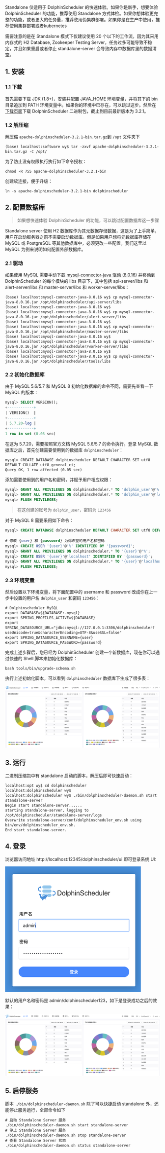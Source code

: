 Standalone 仅适用于 DolphinScheduler 的快速体验。如果你是新手，想要体验 DolphinScheduler 的功能，推荐使用 Standalone 方式体检。如果你想体验更完整的功能，或者更大的任务量，推荐使用伪集群部署。如果你是在生产中使用，推荐使用集群部署或者kubernetes

需要注意的是在 Standalone 模式下仅建议使用 20 个以下的工作流，因为其采用内存式的 H2 Database, Zookeeper Testing Server，任务过多可能导致不稳定，并且如果重启或者停止 standalone-server 会导致内存中数据库里的数据清空。

## 1. 安装

### 1.1 下载

首先需要下载 JDK (1.8+)，安装并配置 JAVA_HOME 环境变量，并将其下的 bin 目录追加到 PATH 环境变量中。如果你的环境中已存在，可以跳过这步。然后在[下载页面](https://dolphinscheduler.apache.org/en-us/download/3.2.1)下载 DolphinScheduler 二进制包，截止到目前最新版本为 3.2.1。

### 1.2 解压缩

解压缩 `apache-dolphinscheduler-3.2.1-bin.tar.gz`到 `/opt` 文件夹下
```shell
(base) localhost:software wy$ tar -zxvf apache-dolphinscheduler-3.2.1-bin.tar.gz -C /opt/
```

为了防止没有权限执行执行如下命令授权：
```shell
chmod -R 755 apache-dolphinscheduler-3.2.1-bin
```

创建软连接，便于升级：
```shell
ln -s apache-dolphinscheduler-3.2.1-bin dolphinscheduler
```

## 2. 配置数据库

> 如果想快速体验 DolphinScheduler 的功能，可以跳过配置数据库这一步骤

Standalone server 使用 H2 数据库作为其元数据存储数据，这是为了上手简单，用户在启动服务器之前不需要启动数据库。但是如果用户想将元数据库存储在 MySQL 或 PostgreSQL 等其他数据库中，必须更改一些配置。我们这里以 MySQL 为例来说明如何配置外部数据库。

### 2.1 驱动

如果使用 MySQL 需要手动下载 [mysql-connector-java 驱动 (8.0.16)](https://downloads.mysql.com/archives/c-j/) 并移动到 DolphinScheduler 的每个模块的 libs 目录下，其中包括 api-server/libs 和 alert-server/libs 和 master-server/libs 和 worker-server/libs：
```shell
(base) localhost:mysql-connector-java-8.0.16 wy$ cp mysql-connector-java-8.0.16.jar /opt/dolphinscheduler/api-server/libs
(base) localhost:mysql-connector-java-8.0.16 wy$
(base) localhost:mysql-connector-java-8.0.16 wy$ cp mysql-connector-java-8.0.16.jar /opt/dolphinscheduler/alert-server/libs
(base) localhost:mysql-connector-java-8.0.16 wy$
(base) localhost:mysql-connector-java-8.0.16 wy$ cp mysql-connector-java-8.0.16.jar /opt/dolphinscheduler/master-server/libs
(base) localhost:mysql-connector-java-8.0.16 wy$
(base) localhost:mysql-connector-java-8.0.16 wy$ cp mysql-connector-java-8.0.16.jar /opt/dolphinscheduler/worker-server/libs
(base) localhost:mysql-connector-java-8.0.16 wy$
(base) localhost:mysql-connector-java-8.0.16 wy$ cp mysql-connector-java-8.0.16.jar /opt/dolphinscheduler/tools/libs
```

### 2.2 初始化数据库

由于 MySQL 5.6/5.7 和 MySQL 8 初始化数据库的命令不同，需要先查看一下 MySQL 的版本：
```sql
mysql> SELECT VERSION();
+------------+
| VERSION()  |
+------------+
| 5.7.20-log |
+------------+
1 row in set (0.03 sec)
```
在这为 5.7.20，需要按照官方文档 MySQL 5.6/5.7 的命令执行。登录 MySQL 数据库之后，首先创建需要使用到的数据库 `dolphinscheduler`：
```
mysql> CREATE DATABASE dolphinscheduler DEFAULT CHARACTER SET utf8 DEFAULT COLLATE utf8_general_ci;
Query OK, 1 row affected (0.05 sec)
```
添加需要使用到的用户名和密码，并赋予用户相应权限：
```sql
mysql> GRANT ALL PRIVILEGES ON dolphinscheduler.* TO 'dolphin_user'@'%' IDENTIFIED BY '123456';
mysql> GRANT ALL PRIVILEGES ON dolphinscheduler.* TO 'dolphin_user'@'localhost' IDENTIFIED BY '123456';
mysql> FLUSH PRIVILEGES;
```
> 在这创建的账号为 `dolphin_user`，密码为 `123456`

对于 MySQL 8 需要采用如下命令：
```sql
mysql> CREATE DATABASE dolphinscheduler DEFAULT CHARACTER SET utf8 DEFAULT COLLATE utf8_general_ci;

# 修改 {user} 和 {password} 为你希望的用户名和密码
mysql> CREATE USER '{user}'@'%' IDENTIFIED BY '{password}';
mysql> GRANT ALL PRIVILEGES ON dolphinscheduler.* TO '{user}'@'%';
mysql> CREATE USER '{user}'@'localhost' IDENTIFIED BY '{password}';
mysql> GRANT ALL PRIVILEGES ON dolphinscheduler.* TO '{user}'@'localhost';
mysql> FLUSH PRIVILEGES;
```

### 2.3 环境变量

然后设置以下环境变量，将下面配置中的 username 和 password 改成你在上一步中设置的用户名 `dolphin_user` 和密码 `123456`：
```shell
# Dolphinscheduler MySQL
export DATABASE=${DATABASE:-mysql}
export SPRING_PROFILES_ACTIVE=${DATABASE}
export SPRING_DATASOURCE_URL="jdbc:mysql://127.0.0.1:3306/dolphinscheduler?useUnicode=true&characterEncoding=UTF-8&useSSL=false"
export SPRING_DATASOURCE_USERNAME={user}
export SPRING_DATASOURCE_PASSWORD={password}
```
完成上述步骤后，您已经为 DolphinScheduler 创建一个新数据库，现在你可以通过快速的 Shell 脚本来初始化数据库：
```
bash tools/bin/upgrade-schema.sh
```
执行上述初始化脚本，可以看到 `dolphinscheduler` 数据库下生成了很多表：

![](img-standalone-dolphinscheduler-2.png)

## 3. 运行

二进制压缩包中有 standalone 启动的脚本，解压后即可快速启动：
```shell
localhost:opt wy$ cd dolphinscheduler
localhost:dolphinscheduler wy$
localhost:dolphinscheduler wy$ ./bin/dolphinscheduler-daemon.sh start standalone-server
Begin start standalone-server......
starting standalone-server, logging to /opt/dolphinscheduler/standalone-server/logs
Overwrite standalone-server/conf/dolphinscheduler_env.sh using bin/env/dolphinscheduler_env.sh.
End start standalone-server.
```

## 4. 登录

浏览器访问地址 http://localhost:12345/dolphinscheduler/ui 即可登录系统 UI:

![](img-standalone-dolphinscheduler-1.png)

默认的用户名和密码是 admin/dolphinscheduler123，如下是登录成功之后的效果：

![](img-standalone-dolphinscheduler-2.png)

## 5. 启停服务

脚本 `./bin/dolphinscheduler-daemon.sh` 除了可以快捷启动 standalone 外，还能停止服务运行，全部命令如下
```shell
# 启动 Standalone Server 服务
./bin/dolphinscheduler-daemon.sh start standalone-server
# 停止 Standalone Server 服务
./bin/dolphinscheduler-daemon.sh stop standalone-server
# 查看 Standalone Server 状态
./bin/dolphinscheduler-daemon.sh status standalone-server
```
